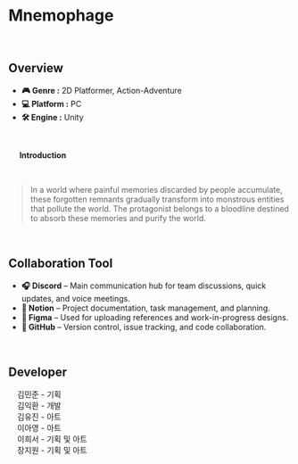 # Mnemophage
<br>

## Overview
- **🎮 Genre :** 2D Platformer, Action-Adventure
- **💻 Platform :** PC
- **🛠 Engine :** Unity
<br>

&nbsp;&nbsp;&nbsp;&nbsp; **Introduction**
<br>

&nbsp;&nbsp;&nbsp;&nbsp; 
> In a world where painful memories discarded by people accumulate, these forgotten remnants gradually transform into monstrous entities that pollute the world. The protagonist belongs to a bloodline destined to absorb these memories and purify the world.</p>
<br>

## Collaboration Tool
- **🎧 Discord** – Main communication hub for team discussions, quick updates, and voice meetings.  
- **📝 Notion** – Project documentation, task management, and planning.  
- **🎨 Figma** – Used for uploading references and work-in-progress designs.  
- **🐙 GitHub** – Version control, issue tracking, and code collaboration.

<br>

## Developer
&nbsp;&nbsp;&nbsp;&nbsp;김민준 - 기획 <br>
&nbsp;&nbsp;&nbsp;&nbsp;김익환 - 개발 <br>
&nbsp;&nbsp;&nbsp;&nbsp;김유진 - 아트 <br>
&nbsp;&nbsp;&nbsp;&nbsp;이아영 - 아트 <br>
&nbsp;&nbsp;&nbsp;&nbsp;이희서 - 기획 및 아트 <br>
&nbsp;&nbsp;&nbsp;&nbsp;장지원 - 기획 및 아트 <br>
